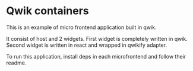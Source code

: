# Qwik containers

This is an example of micro frontend application built in qwik.

It consist of host and 2 widgets. First widget is completely written in qwik.
Second widget is written in react and wrapped in qwikify adapter.

To run this application, install deps in each microfrontend and follow their readme.
